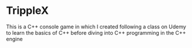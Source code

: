 # TrippleX
This is a C++ console game in which I created following a class on Udemy to learn the basics of C++ before diving into C++ programming in the C++ engine
